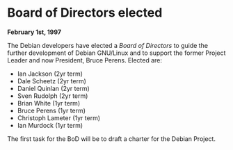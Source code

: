 
Board of Directors elected
==========================


**February 1st, 1997**


The Debian developers have elected a *Board of Directors* to guide
the further development of Debian GNU/Linux and to support the former
Project Leader and now President, Bruce Perens.
Elected are:
* Ian Jackson (2yr term)
* Dale Scheetz (2yr term)
* Daniel Quinlan (2yr term)
* Sven Rudolph (2yr term)
* Brian White (1yr term)
* Bruce Perens (1yr term)
* Christoph Lameter (1yr term)
* Ian Murdock (1yr term)


The first task for the BoD will be to draft a charter for the Debian
Project.





